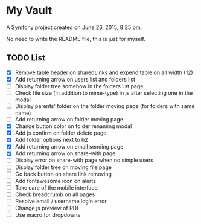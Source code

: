 My Vault
=====

A Symfony project created on June 26, 2015, 8:25 pm.

No need to write the README file, this is just for myself.

TODO List
-----
- [x] Remove table header on sharedLinks and expend table on all width (12)
- [x] Add returning arrow on users list and folders list
- [ ] Display folder tree somehow in the folders list page
- [ ] Check file size (in addition to mime-type) in js after selecting one in the modal
- [ ] Display parents' folder on the folder moving page (for folders with same name)
- [ ] Add returning arrow on folder moving page
- [x] Change button color on folder renaming modal
- [x] Add js confirm on folder delete page
- [x] Add folder options next to h2
- [x] Add returning arrow on email sending page
- [x] Add returning arrow on share-with page
- [ ] Display error on share-with page when no simple users
- [ ] Display folder tree on moving file page
- [ ] Go back button on share link removing
- [ ] Add fontawesome icon on alerts
- [ ] Take care of the mobile interface
- [ ] Check breadcrumb on all pages
- [ ] Resolve email / username login error
- [ ] Change js preview of PDF
- [ ] Use macro for dropdowns